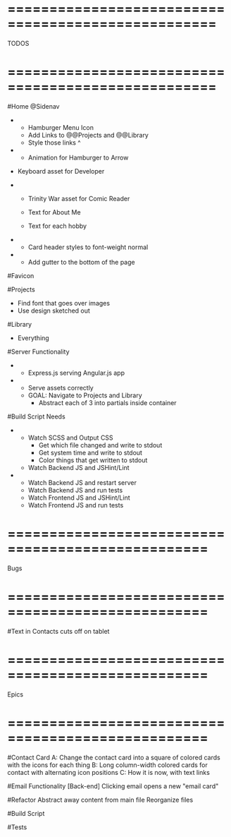 ===================================================
===================================================

TODOS

===================================================
===================================================

#Home
  @Sidenav
  * - Hamburger Menu Icon
    - Add Links to @@Projects and @@Library
    - Style those links ^
  * - Animation for Hamburger to Arrow

  - Keyboard asset for Developer
* - Trinity War asset for Comic Reader

  - Text for About Me
  - Text for each hobby
* - Card header styles to font-weight normal
* - Add gutter to the bottom of the page

#Favicon

#Projects
  - Find font that goes over images
  - Use design sketched out

#Library
  - Everything

#Server Functionality
* - Express.js serving Angular.js app
* - Serve assets correctly
  - GOAL: Navigate to Projects and Library
    - Abstract each of 3 into partials inside container

#Build Script Needs
* - Watch SCSS and Output CSS
    - Get which file changed and write to stdout
    - Get system time and write to stdout
    - Color things that get written to stdout
  - Watch Backend JS and JSHint/Lint 
* - Watch Backend JS and restart server
  - Watch Backend JS and run tests
  - Watch Frontend JS and JSHint/Lint
  - Watch Frontend JS and run tests

==================================================
==================================================

Bugs

==================================================
==================================================

#Text in Contacts cuts off on tablet

==================================================
==================================================

Epics

==================================================
==================================================

#Contact Card
A: Change the contact card into a square of colored cards with the icons for each thing
B: Long column-width colored cards for contact with alternating icon positions
C: How it is now, with text links

#Email Functionality [Back-end]
Clicking email opens a new "email card"

#Refactor
Abstract away content from main file
Reorganize files

#Build Script

#Tests

